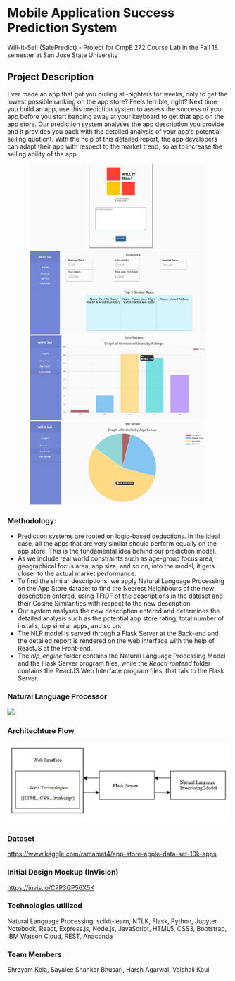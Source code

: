 # Mobile Application Success Prediction System 
Will-It-Sell (SalePredict) - Project for CmpE 272 Course Lab in the Fall 18 semester at San Jose State University

## Project Description
Ever made an app that got you pulling all-nighters for weeks, only to get the lowest possible ranking on the app store? Feels terrible, right? Next time you build an app, use this prediction system to assess the success of your app before you start banging away at your keyboard to get that app on the app store. Our prediction system analyses the app description you provide and it provides you back with the detailed analysis of your app's potential selling quotient. With the help of this detailed report, the app developers can adapt their app with respect to the market trend, so as to increase the selling ability of the app.

<p align="middle">
  <img src="/app-images/app_thumbnail-1.PNG" width="400" />
  <img src="/app-images/app_thumbnail-2.PNG" width="400" />
  <img src="/app-images/app_thumbnail-3.PNG" width="400" />
  <img src="/app-images/app_thumbnail-4.PNG" width="400" /> 
</p>

### Methodology: 
- Prediction systems are rooted on logic-based deductions. In the ideal case, all the apps that are very similar should perform equally on the app store. This is the fundamental idea behind our prediction model. 
- As we include real world constraints such as age-group focus area, geographical focus area, app size, and so on, into the model, it gets closer to the actual market performance. 
- To find the similar descriptions, we apply Natural Language Processing on the App Store dataset to find the Nearest Neighbours of the new description entered, using TFIDF of the descriptions in the dataset and their Cosine Similarities with respect to the new description.
- Our system analyses the new description entered and determines the detailed analysis such as the potential app store rating, total number of installs, top similar apps, and so on.
- The NLP model is served through a Flask Server at the Back-end and the detailed report is rendered on the web interface with the help of ReactJS at the Front-end. 
- The *nlp_engine* folder contains the Natural Language Processing Model and the Flask Server program files, while the *ReactFrontend* folder contains the ReactJS Web Interface program files, that talk to the Flask Server.

### Natural Language Processor
![](https://github.com/shreyamkela/will-it-sell-app/blob/master/app-images/nlp_thumbnail.PNG)

### Architechture Flow
<p align="middle">
  <img src="/app-images/architechture_flow-thumbnail.PNG" />
</p>

### Dataset
https://www.kaggle.com/ramamet4/app-store-apple-data-set-10k-apps

### Initial Design Mockup (InVision)
https://invis.io/C7P3GP56X5K

### Technologies utilized
Natural Language Processing, scikit-learn, NTLK, Flask, Python, Jupyter Notebook, React, Express.js, Node.js, JavaScript, HTML5, CSS3, Bootstrap, IBM Watson Cloud, REST, Anaconda

### Team Members: 
Shreyam Kela, Sayalee Shankar Bhusari, Harsh Agarwal, Vaishali Koul
